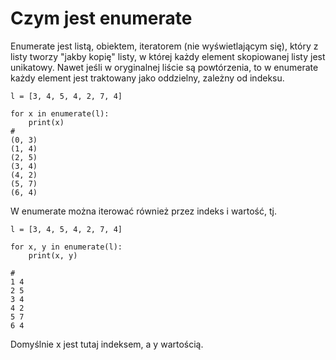 # Czym jest enumerate  
Enumerate jest listą, obiektem, iteratorem (nie wyświetlającym się), który z listy tworzy "jakby kopię" listy, w której każdy element skopiowanej listy jest unikatowy. Nawet jeśli w oryginalnej liście są powtórzenia, to w enumerate każdy element jest traktowany jako oddzielny, zależny od indeksu.  

```
l = [3, 4, 5, 4, 2, 7, 4]

for x in enumerate(l):
    print(x)
# 
(0, 3)
(1, 4)
(2, 5)
(3, 4)
(4, 2)
(5, 7)
(6, 4)
```

W enumerate można iterować również przez indeks i wartość, tj.  

```
l = [3, 4, 5, 4, 2, 7, 4]

for x, y in enumerate(l):
    print(x, y)
    
#
1 4
2 5
3 4
4 2
5 7
6 4
```
Domyślnie x jest tutaj indeksem, a y wartością.

